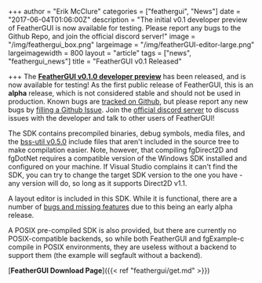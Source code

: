 +++
author = "Erik McClure"
categories = ["feathergui", "News"]
date = "2017-06-04T01:06:00Z"
description = "The initial v0.1 developer preview of FeatherGUI is now available for testing. Please report any bugs to the Github Repo, and join the official discord server!"
image = "/img/feathergui_box.png"
largeimage = "/img/featherGUI-editor-large.png"
largeimagewidth = 800
layout = "article"
tags = ["news", "feathergui_news"]
title = "FeatherGUI v0.1 Released"

+++
The [**FeatherGUI v0.1.0 developer preview**](https://github.com/Black-Sphere-Studios/feathergui/releases/tag/v0.1.0) has been released, and is now available for testing! As the first public release of FeatherGUI, this is an **alpha** release, which is not considered stable and should not be used in production. Known bugs are [tracked on Github](https://github.com/Black-Sphere-Studios/feathergui/issues), but please report any new bugs by [filling a Github Issue](https://github.com/Black-Sphere-Studios/feathergui/issues/new). Join the [official discord server](https://discord.gg/nFczp8J) to discuss issues with the developer and talk to other users of FeatherGUI!

The SDK contains precompiled binaries, debug symbols, media files, and the [bss-util v0.5.0](https://github.com/Black-Sphere-Studios/bss-util/releases/tag/v0.5.0) include files that aren't included in the source tree to make compilation easier. Note, however, that compiling fgDirect2D and fgDotNet requires a compatible version of the Windows SDK installed and configured on your machine. If Visual Studio complains it can't find the SDK, you can try to change the target SDK version to the one you have - any version will do, so long as it supports Direct2D v1.1.

A layout editor is included in this SDK. While it is functional, there are a number of [bugs and missing features](https://github.com/Black-Sphere-Studios/feathergui/issues/33) due to this being an early alpha release.

A POSIX pre-compiled SDK is also provided, but there are currently no POSIX-compatible backends, so while both FeatherGUI and fgExample-c compile in POSIX environments, they are useless without a backend to support them (the example will segfault without a backend).

[**FeatherGUI Download Page**]({{< ref "feathergui/get.md" >}})